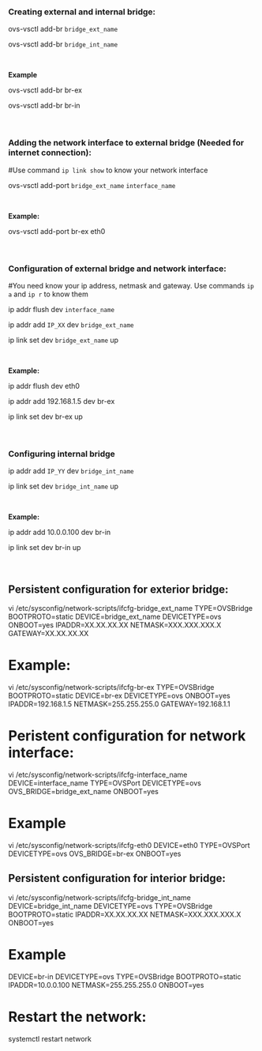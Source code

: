 ### **Creating external and internal bridge:**
ovs-vsctl add-br `bridge_ext_name`

ovs-vsctl add-br `bridge_int_name`

<br />

**Example**

ovs-vsctl add-br br-ex

ovs-vsctl add-br br-in
<br />
<br />
<br />

### **Adding the network interface to external bridge (Needed for internet connection):**

#Use command `ip link show` to know your network interface

ovs-vsctl add-port `bridge_ext_name` `interface_name`

<br />

**Example:**

ovs-vsctl add-port br-ex eth0
<br />
<br />
<br />

### Configuration of external bridge and network interface:
#You need know your ip address, netmask and gateway. Use commands `ip a` and `ip r` to know them

ip addr flush dev `interface_name`

ip addr add `IP_XX` dev `bridge_ext_name`

ip link set dev `bridge_ext_name` up

<br />

**Example:**

ip addr flush dev eth0

ip addr add 192.168.1.5 dev br-ex

ip link set dev br-ex up
<br />
<br />
<br />

### Configuring internal bridge

ip addr add `IP_YY` dev `bridge_int_name`

ip link set dev `bridge_int_name` up

<br />

**Example:**

ip addr add 10.0.0.100 dev br-in

ip link set dev br-in up
<br />
<br />
<br />

## Persistent configuration for exterior bridge:

vi /etc/sysconfig/network-scripts/ifcfg-bridge_ext_name
TYPE=OVSBridge
BOOTPROTO=static
DEVICE=bridge_ext_name
DEVICETYPE=ovs
ONBOOT=yes
IPADDR=XX.XX.XX.XX
NETMASK=XXX.XXX.XXX.X
GATEWAY=XX.XX.XX.XX

# Example:

vi /etc/sysconfig/network-scripts/ifcfg-br-ex
TYPE=OVSBridge
BOOTPROTO=static
DEVICE=br-ex
DEVICETYPE=ovs
ONBOOT=yes
IPADDR=192.168.1.5
NETMASK=255.255.255.0
GATEWAY=192.168.1.1


# Peristent configuration for network interface:

vi /etc/sysconfig/network-scripts/ifcfg-interface_name
DEVICE=interface_name
TYPE=OVSPort
DEVICETYPE=ovs
OVS_BRIDGE=bridge_ext_name
ONBOOT=yes

# Example

vi /etc/sysconfig/network-scripts/ifcfg-eth0
DEVICE=eth0
TYPE=OVSPort
DEVICETYPE=ovs
OVS_BRIDGE=br-ex
ONBOOT=yes


## Persistent configuration for interior bridge:

vi /etc/sysconfig/network-scripts/ifcfg-bridge_int_name
DEVICE=bridge_int_name
DEVICETYPE=ovs
TYPE=OVSBridge
BOOTPROTO=static
IPADDR=XX.XX.XX.XX
NETMASK=XXX.XXX.XXX.X
ONBOOT=yes

# Example

DEVICE=br-in
DEVICETYPE=ovs
TYPE=OVSBridge
BOOTPROTO=static
IPADDR=10.0.0.100
NETMASK=255.255.255.0
ONBOOT=yes



# Restart the network:

systemctl restart network

